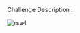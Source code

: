 Challenge Description :





![rsa4](https://user-images.githubusercontent.com/56357203/135660150-59931c6f-dd39-48d7-b144-fee98330b6eb.PNG)
